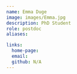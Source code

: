 ```yaml
---
name: Emma Duge
image: images/Emma.jpg
description: PhD Student
role: postdoc
aliases:

links:
  home-page: 
  email: 
  github: N/A
---
```



